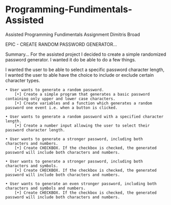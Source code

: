 # Programming-Fundimentals-Assisted
Assisted Programming Fundimentals Assignment Dimitris Broad


EPIC - CREATE RANDOM PASSWORD GENERATOR...

Summary...
For the assisted project I decided to create a simple randomized password generator. I wanted it do be able to do a few things.

I wanted the user to be able to select a specific password character length, I wanted the user to able have the choice to include or exclude certain character types. 

    • User wants to generate a random password.
        [•] Create a simple program that generates a basic password containing only upper and lower case characters.
        [•] Create variables and a function which generates a random password one event i.e. when a button is clicked. 
            
    • User wants to generate a random password with a specified character length.
        [•] Create a number input allowing the user to select their password character length.
            
    • User wants to generate a stronger password, including both characters and numbers.
        [•] Create CHECKBOX. If the checkbox is checked, the generated password will include both characters and numbers.  
        
    • User wants to generate a stronger password, including both characters and symbols.
        [•] Create CHECKBOX. If the checkbox is checked, the generated password will include both characters and numbers.  
        
    • User wants to generate an even stronger password, including both characters and symbols and numbers.
        [•] Create CHECKBOX. If the checkbox is checked, the generated password will include both characters and numbers.    



